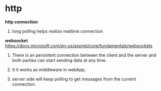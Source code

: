 # http

**http connection**  

1. long polling helps realize realtime connection



**websocket**  
https://docs.microsoft.com/en-us/aspnet/core/fundamentals/websockets

1. There is an persistent connection between the client and the server and both parties can start sending data at any time.


2. It it works as middleware in webApp, 


3. server side will keep polling to get messages from the current connection.




